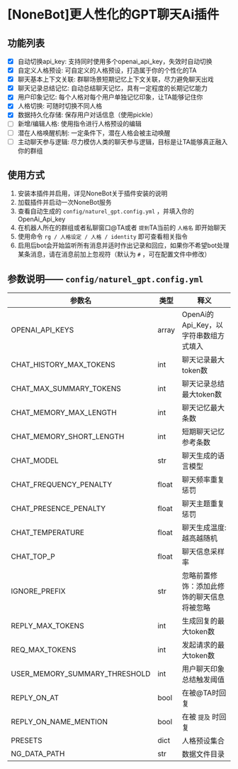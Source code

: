 # [NoneBot]更人性化的GPT聊天Ai插件

## 功能列表

* [X] 自动切换api_key: 支持同时使用多个openai_api_key，失效时自动切换
* [X] 自定义人格预设: 可自定义的人格预设，打造属于你的个性化的TA
* [X] 聊天基本上下文关联: 群聊场景短期记忆上下文关联，尽力避免聊天出戏
* [X] 聊天记录总结记忆: 自动总结聊天记忆，具有一定程度的长期记忆能力
* [X] 用户印象记忆: 每个人格对每个用户单独记忆印象，让TA能够记住你
* [X] 人格切换: 可随时切换不同人格
* [X] 数据持久化存储: 保存用户对话信息（使用pickle）
* [ ] 新增/编辑人格: 使用指令进行人格预设的编辑
* [ ] 潜在人格唤醒机制: 一定条件下，潜在人格会被主动唤醒
* [ ] 主动聊天参与逻辑: 尽力模仿人类的聊天参与逻辑，目标是让TA能够真正融入你的群组

## 使用方式

1. 安装本插件并启用，详见NoneBot关于插件安装的说明
2. 加载插件并启动一次NoneBot服务
3. 查看自动生成的 `config/naturel_gpt.config.yml` ，并填入你的OpenAi_Api_key
4. 在机器人所在的群组或者私聊窗口@TA或者 `提到`TA当前的 `人格名` 即开始聊天
5. 使用命令 `rg / 人格设定 / 人格 / identity` 即可查看相关指令
6. 启用后bot会开始监听所有消息并适时作出记录和回应，如果你不希望bot处理某条消息，请在消息前加上忽视符（默认为 `#` ，可在配置文件中修改）

## 参数说明—— `config/naturel_gpt.config.yml`

| 参数名                        | 类型  | 释义                                       |
| ----------------------------- | ----- | ------------------------------------------ |
| OPENAI_API_KEYS               | array | OpenAi的Api_Key，以字符串数组方式填入      |
| CHAT_HISTORY_MAX_TOKENS       | int   | 聊天记录最大token数                        |
| CHAT_MAX_SUMMARY_TOKENS       | int   | 聊天记录总结最大token数                    |
| CHAT_MEMORY_MAX_LENGTH        | int   | 聊天记忆最大条数                           |
| CHAT_MEMORY_SHORT_LENGTH      | int   | 短期聊天记忆参考条数                       |
| CHAT_MODEL                    | str   | 聊天生成的语言模型                         |
| CHAT_FREQUENCY_PENALTY        | float | 聊天频率重复惩罚                           |
| CHAT_PRESENCE_PENALTY         | float | 聊天主题重复惩罚                           |
| CHAT_TEMPERATURE              | float | 聊天生成温度: 越高越随机                   |
| CHAT_TOP_P                    | float | 聊天信息采样率                             |
| IGNORE_PREFIX                 | str   | 忽略前置修饰：添加此修饰的聊天信息将被忽略 |
| REPLY_MAX_TOKENS              | int   | 生成回复的最大token数                      |
| REQ_MAX_TOKENS                | int   | 发起请求的最大token数                      |
| USER_MEMORY_SUMMARY_THRESHOLD | int   | 用户聊天印象总结触发阈值                   |
| REPLY_ON_AT                   | bool  | 在被@TA时回复                              |
| REPLY_ON_NAME_MENTION         | bool  | 在被 `提及` 时回复                       |
| PRESETS                       | dict  | 人格预设集合                               |
| NG_DATA_PATH                  | str   | 数据文件目录                               |
